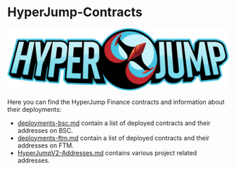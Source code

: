# HyperJump-Contracts
![HyperJump Logo](images/hyperjump-logo.svg)

Here you can find the HyperJump Finance contracts and information about their deployments:

- [deployments-bsc.md](deployments-bsc.md) contain a list of deployed contracts and their addresses on BSC.   
- [deployments-ftm.md](deployments-ftm.md) contain a list of deployed contracts and their addresses on FTM.   
- [HyperJumpV2-Addresses.md](HyperJumpV2-Addresses.md) contains various project related addresses.
